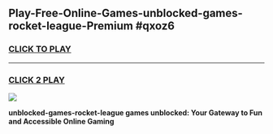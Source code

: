 
## Play-Free-Online-Games-unblocked-games-rocket-league-Premium #qxoz6
<h3>
<a href="https://premium.freeplayer.one?title=unblocked-games-rocket-league&ref=8M">CLICK TO PLAY</a></h3>
<hr>

<h3>
<a href="https://premium.freeplayer.one?title=unblocked-games-rocket-league&ref=8M">CLICK 2 PLAY</a>
  
</h3>

<a href="https://premium.freeplayer.one?title=unblocked-games-rocket-league&ref=8M"><img src="https://clearcache.store/games.png"></a>


**unblocked-games-rocket-league games unblocked: Your Gateway to Fun and Accessible Online Gaming**
